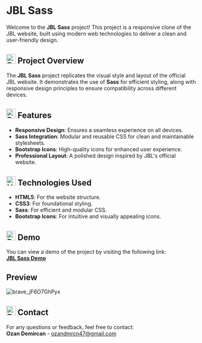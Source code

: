 # JBL Sass
Welcome to the **JBL Sass** project! This project is a responsive clone of the JBL website, built using modern web technologies to deliver a clean and user-friendly design.

## <img src="https://raw.githubusercontent.com/Tarikul-Islam-Anik/Animated-Fluent-Emojis/master/Emojis/Activities/Bullseye.png" alt="Bullseye" width="25" height="25" /> Project Overview
The **JBL Sass** project replicates the visual style and layout of the official JBL website. It demonstrates the use of **Sass** for efficient styling, along with responsive design principles to ensure compatibility across different devices. 

## <img src="https://raw.githubusercontent.com/Tarikul-Islam-Anik/Animated-Fluent-Emojis/master/Emojis/Travel%20and%20places/Rocket.png" alt="Rocket" width="25" height="25" /> Features
- **Responsive Design**: Ensures a seamless experience on all devices.
- **Sass Integration**: Modular and reusable CSS for clean and maintainable stylesheets.
- **Bootstrap Icons**: High-quality icons for enhanced user experience.
- **Professional Layout**: A polished design inspired by JBL's official website.

## <img src="https://raw.githubusercontent.com/Tarikul-Islam-Anik/Animated-Fluent-Emojis/master/Emojis/Objects/Hammer%20and%20Wrench.png" alt="Hammer and Wrench" width="25" height="25" /> Technologies Used
- **HTML5**: For the website structure.
- **CSS3**: For foundational styling.
- **Sass**: For efficient and modular CSS.
- **Bootstrap Icons**: For intuitive and visually appealing icons.

## <img src="https://raw.githubusercontent.com/Tarikul-Islam-Anik/Animated-Fluent-Emojis/master/Emojis/Objects/Desktop%20Computer.png" alt="Desktop Computer" width="25" height="25" /> Demo
You can view a demo of the project by visiting the following link:  
[**JBL Sass Demo**](https://ozanjblsass.netlify.app/)

## Preview
![brave_jF6O7GhPyx](https://github.com/user-attachments/assets/6c57e6f8-bcca-4e83-913c-0634200c8773)


## <img src="https://raw.githubusercontent.com/Tarikul-Islam-Anik/Animated-Fluent-Emojis/master/Emojis/Objects/E-Mail.png" alt="E-Mail" width="25" height="25" /> Contact
For any questions or feedback, feel free to contact:  
**Ozan Demircan** - ozandmrcn47@gmail.com
